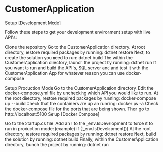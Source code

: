 # CustomerApplication

Setup [Development Mode]

Follow these steps to get your development environment setup with live API's:

Clone the repository
Go to the CustomerApplication directory.
At root directory, restore required packages by running:
dotnet restore
Next, to create the solution you need to  run:
dotnet build
The within the CustomerApplication directory, launch the project by running:
dotnet run
If you want to  run and build the API's, SQL server and and test it with the CustomerApplication App for whatever reason you can use docker-compose

Setup Production Mode
Go to the CustomerApplication directory.
Edit the docker-compose.yml file by unchecking which API you would like to run.
At the root directory, restore required packages by running:
docker-compose up --build
Check that  the containers are up an running:
docker ps -a
Check the docker-compose file for the ports that are being shown. Then go to http://localhost:5100
Setup [Docker Compose]

Go to the Startup.cs file.
Add an ! to the _env.IsDevelopment to force it to run in production mode: (example)
if (!_env.IsDevelopment())
At the root directory, restore required packages by running:
dotnet restore
Next, build the solution by running:
dotnet build
Finally, within the CustomerApplication directory, launch the project by running:
dotnet run
